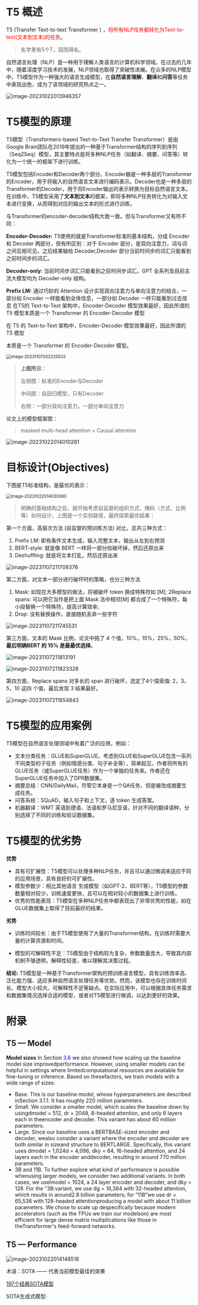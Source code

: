 # T5 概述



T5 (Transfer Text-to-text Transformer ) ，<font color=red>将所有NLP任务都转化为Text-to-text(文本到文本)的任务</font>。

> 名字里有5个T，因而得名。



自然语言处理（NLP）是一种用于理解人类语言的计算机科学领域。在过去的几年中，随着深度学习技术的发展，NLP领域也取得了突破性进展。在众多的NLP模型中，T5模型作为一种强大的语言生成模型，在**自然语言理解**、**翻译**和**问答**等任务中表现出色，成为了该领域的研究热点之一。

![image-20231022013946357](19_学度学习的经典模型_Bert.assets/image-20231022013946357.png)









# T5模型的原理



T5模型（Transformers-based Text-to-Text Transfer Transformer）是由Google Brain团队在2019年提出的一种基于Transformer结构的序列到序列（Seq2Seq）模型，其主要特点是将多种NLP任务（如翻译、摘要、问答等）转化为一个统一的框架下进行训练。

T5模型包括Encoder和Decoder两个部分。Encoder器是一种多层的Transformer的Encoder，用于将输入的自然语言文本进行编码表示。Decoder也是一种多层的Transformer的Decoder，用于将Encoder输出的表示转换为目标自然语言文本。在训练中，T5模型采用了**文本到文本**的框架，即将多种NLP任务转化为对输入文本进行变换，从而得到对应的输出文本的形式进行训练。



与Transformer的encoder-decoder结构大致一致。但与Transformer又有所不同：

**Encoder-Decoder:**  T5使用的就是Transformer标准的基本结构，分成 Encoder 和 Decoder 两部分，但有所区别：对于 Encoder 部分，是双向注意力，词与词之间互相可见，之后结果输给 Decoder,Decoder 部分当前时间步的词汇只能看到之前时间步的词汇。

**Decoder-only:**  当前时间步词汇只能看到之前时间步词汇。GPT 全系列及目前主流大模型均为 Decoder-only 结构。

**Prefix LM:**  通过巧妙的 Attention 设计实现双向注意力与单向注意力的结合，一部分如 Encoder 一样能看到全体信息，一部分如 Decoder 一样只能看到过去信息
在T5的 Text-to-Text 架构中，Encoder-Decoder 模型效果最好，因此所谓的 T5 模型本质是一个 Transformer 的 Encoder-Decoder 模型



在 T5 的 Text-to-Text 架构中，Encoder-Decoder 模型效果最好，因此所谓的 T5 模型

本质是一个 Transformer 的 Encoder-Decoder 模型。



<img src="20.深度这习的经典模型_T5.assets/image-20231107202220502.png" alt="image-20231107202220502" style="zoom:80%;" />

> **上图所示**：
>
> 左侧图：标准的Encoder与Decoder
>
> 中间图：自回归模型，只有Decoder
>
> 右侧：一部分双向注意力，一部分单向注意力



论文上的模型框架图：

> masked multi-head attention = Causal attention

![image-20231022014010281](19_学度学习的经典模型_Bert.assets/image-20231022014010281.png)



# 目标设计(Objectives)

下图是T5标准结构，是最优的表示：

<img src="19_学度学习的经典模型_Bert.assets/image-20231022014030360.png" alt="image-20231022014030360" style="zoom:80%;" />

> 明确的基础结构之后，就开始考虑自监督的组织方式、掩码（方式、比例等）如何设计，上图是一个实验路径，最终探索最优结果：



第一个方面，高层次方法 (自监督的预训练方法) 对比，总共三种方式：

1. Prefix LM: 即有条件文本生成，输入完整文本，输出从左到右预测
2. BERT-style: 就是像 BERT 一样将一部分给破坏掉，然后还原出来
3. Deshuffling: 就是将文本打乱，然后还原出来

![image-20231107211709376](20.深度这习的经典模型_T5.assets/image-20231107211709376.png)



第二方面，对文本一部分进行破坏时的策略，也分三种方法

1. Mask: 如现在大多模型的做法，将被破坏 token 换成特殊符如 [M];
2Replace spans: 可以把它当作是把上面 Mask 法中相邻[M] 都合成了一个特殊符，每小段替换一个特殊符，提高计算效率;
3. Drop: 没有替换操作，直接随机丢弃一些字符

![image-20231107211745531](20.深度这习的经典模型_T5.assets/image-20231107211745531.png)



第三方面，文本的 Mask 比例，论文中挑了 4 个值，10%，15%，25%，50%，**最后明确BERT 的 15% 是最最优选择**。

![image-20231107211813191](20.深度这习的经典模型_T5.assets/image-20231107211813191.png)

![image-20231107211823328](20.深度这习的经典模型_T5.assets/image-20231107211823328.png)



第四方面，Replace spans 对多长的 span 进行破坏，选定了4个探索值: 2，3，5，10 这四
个值，最后发现 3 结果最好。

![image-20231107211854843](20.深度这习的经典模型_T5.assets/image-20231107211854843.png)



# T5模型的应用案例

T5模型在自然语言处理领域中有着广泛的应用，例如：

- 文本分类任务：GLUE和SuperGLUE。考虑到GLUE和SuperGLUE包含一系列不同类型的子任务（例如情感分类、句子补全等），简单起见，作者将所有的GLUE任务（或SuperGLUE任务）作为一个单独的任务来。作者还在SuperGLUE任务中加入了DPR数据集。
- 摘要总结：CNN/DailyMail，尽管它本身是一个QA任务，但是被改成摘要生成任务。
- 问答系统：SQuAD，输入句子和上下文，逐 token 生成答案。
- 机器翻译：WMT 英语到德语、法语和罗马尼亚语，针对不同的翻译语种，分别选择了不同的训练和验证数据集。



# T5模型的优劣势

**优势**

- 具有可扩展性：T5模型可以处理多种NLP任务，并且可以通过微调来适应不同的应用场景，具有良好的可扩展性。
- 模型参数少：相比其他语言 生成模型（如GPT-2、BERT等），T5模型的参数数量相对较少，训练速度更快，且可以在相对较小的数据集上进行训练。
- 优秀的性能表现：T5模型在多种NLP任务中都表现出了非常优秀的性能，如在GLUE数据集上取得了目前最好的结果。



**劣势**

- 训练时间较长：由于T5模型使用了大量的Transformer结构，在训练时需要大量的计算资源和时间。

- 模型的可解释性不足：T5模型由于结构较为复杂，参数数量庞大，导致其内部机制不够透明，解释性较差，难以理解其决策过程。

  

**结论:**  T5模型是一种基于Transformer架构的预训练语言模型，具有训练效率高、泛化能力强、适应多种自然语言处理任务等优势。然而，该模型也存在训练时间长、模型大小较大、可解释性不足等缺点。在实际应用中，可以根据具体任务需求和数据集情况选择合适的模型，或者对T5模型进行微调，以达到更好的效果。



# 附录



## T5 — Model

**Model sizes** In Section <font color=blue>3.6</font> we also showed how scaling up the baseline model size improvedperformance. However, using smaller models can be helpful in settings where limitedcomputational resources are available for fine-tuning or inference. Based on thesefactors, we train models with a wide range of sizes:

- Base. This is our baseline model, whose hyperparameters are described inSection 3.1.1. It has roughly 220 million parameters.
- Small. We consider a smaller model, which scales the baseline down by usingdmodel = 512, dr = 2048, 8-headed attention, and only 6 layers each in theencoder and decoder. This variant has about 60 million parameters.
- Large. Since our baseline uses a BERTBASE-sized encoder and decoder, wealso consider a variant where the encoder and decoder are both similar in sizeand structure to BERTLARGE. Specifically, this variant uses dmodel = 1,024d = 4,096, dky = 64, 16-headed attention, and 24 layers each in the encoder anddecoder, resulting in around 770 million parameters.
- 3B and 11B. To further explore what kind of performance is possible whenusing larger models, we consider two additional variants. In both cases, we uselmodel = 1024, a 24 layer encoder and decoder, and dky = 128. For the “3B:variant, we use dg = 16,384 with 32-headed attention, which results in around2.8 billion parameters; for “11B”we use dr = 65,536 with 128-headed attentionproducing a model with about 11 billion parameters. We chose to scale up despecifically because modern accelerators (such as the TPUs we train our modelson) are most efficient for large dense matrix multiplications like those in theTransformer's feed-forward networks.



## T5 — Performance

![image-20231022014148518](19_学度学习的经典模型_Bert.assets/image-20231022014148518.png)

术语：SOTA   —— 代表当前模型最佳的效果

[197个经典SOTA模型](https://www.bilibili.com/read/cv26837375/)

SOTA生成式模型: 